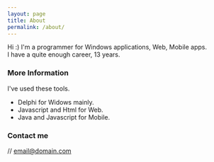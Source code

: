 ```yaml
---
layout: page
title: About
permalink: /about/
---
```


Hi :)
I'm a programmer for Windows applications, Web, Mobile apps.<br>
I have a quite enough career, 13 years.

### More Information

I've used these tools.<br>
- Delphi for Widows mainly.<br>
- Javascript and Html for Web.<br>
- Java and Javascript for Mobile.<br>


### Contact me

// [email@domain.com](mailto:email@domain.com)
